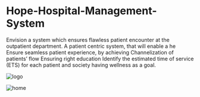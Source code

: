 # Hope-Hospital-Management-System
Envision a system which ensures flawless patient encounter at the outpatient department. A patient centric system, that will enable a he Ensure seamless patient experience, by achieving Channelization of patients’ flow Ensuring right education Identify the estimated time of service (ETS) for each patient and society having wellness as a goal.



![logo](https://user-images.githubusercontent.com/38392628/90519650-efe6c600-e185-11ea-9356-8ecb370cb086.png)


![home](https://user-images.githubusercontent.com/38392628/90519891-4227e700-e186-11ea-9a6a-034aba1f8888.png)

